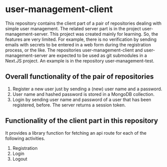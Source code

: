 # user-management-client

This repository contains the client part of a pair of repositories dealing with simple user management.
The related server part is in the project user-management-server.
This project was created mainly for learning. So, the features are very limited.
For example, there is no verification by sending emails with secrets to be entered in a web form during the registration process, or the like.
The repositories user-management-client and user-management-server are expected to be used as git submodules in a Next.JS project.
An example is in the repository user-management-test.

## Overall functionality of the pair of repositories

1. Register a new user just by sending a (new) user name and a password.
1. User name and hashed password is stored in a MongoDB collection.
1. Login by sending user name and password of a user that has been registered, before. The server returns a session token.

## Functionality of the client part in this repository

It provides a library function for fetching an api route for each of the following activities.
1. Registration
1. Login
1. Logout
